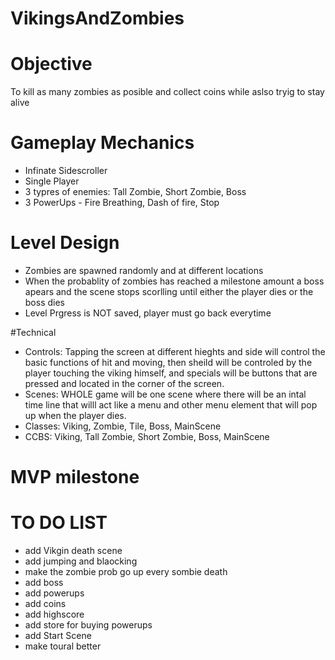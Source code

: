 # VikingsAndZombies
# Objective
To kill as many zombies as posible and collect coins while aslso tryig to stay alive 

# Gameplay Mechanics
- Infinate Sidescroller
- Single Player
- 3 typres of enemies: Tall Zombie, Short Zombie, Boss 
- 3 PowerUps - Fire Breathing, Dash of fire, Stop

# Level Design 
- Zombies are spawned randomly and at different locations
- When the probablity of zombies has reached a milestone amount a boss apears and the scene stops scorlling until either the player dies or the boss dies
- Level Prgress is NOT saved, player must go back everytime 

#Technical
- Controls: Tapping the screen at different hieghts and side will control the basic functions of hit and moving, then sheild will be controled by the player touching the viking himself, and specials will be buttons that are pressed and located in the corner of the screen.
- Scenes: WHOLE game will be one scene where there will be an intal time line that willl act like a menu and other menu element that will pop up when the player dies.
- Classes: Viking, Zombie, Tile, Boss, MainScene 
- CCBS: Viking, Tall Zombie, Short Zombie, Boss, MainScene

# MVP milestone

# TO DO LIST
- add Vikgin death scene
- add jumping and blaocking
- make the zombie prob go up every sombie death
- add boss
- add powerups
- add coins
- add highscore
- add store for buying powerups
- add Start Scene
- make toural better

